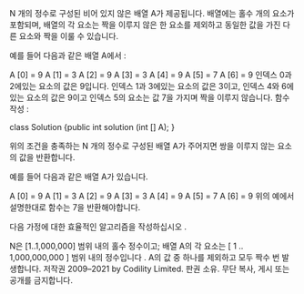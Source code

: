 N 개의 정수로 구성된 비어 있지 않은 배열 A가 제공됩니다. 배열에는 홀수 개의 요소가 포함되며, 배열의 각 요소는 짝을 이루지 않은 한 요소를 제외하고 동일한 값을 가진 다른 요소와 짝을 이룰 수 있습니다.

예를 들어 다음과 같은 배열 A에서 :

  A [0] = 9 A [1] = 3 A [2] = 9 
  A [3] = 3 A [4] = 9 A [5] = 7 
  A [6] = 9
인덱스 0과 2에있는 요소의 값은 9입니다.
인덱스 1과 3에있는 요소의 값은 3이고,
인덱스 4와 6에있는 요소의 값은 9이고
인덱스 5의 요소는 값 7을 가지며 짝을 이루지 않습니다.
함수 작성 :

class Solution {public int solution (int [] A); }

위의 조건을 충족하는 N 개의 정수로 구성된 배열 A가 주어지면 쌍을 이루지 않는 요소의 값을 반환합니다.

예를 들어 다음과 같은 배열 A가 있습니다.

  A [0] = 9 A [1] = 3 A [2] = 9 
  A [3] = 3 A [4] = 9 A [5] = 7 
  A [6] = 9
위의 예에서 설명한대로 함수는 7을 반환해야합니다.

다음 가정에 대한 효율적인 알고리즘을 작성하십시오 .

N은 [1..1,000,000] 범위 내의 홀수 정수이고;
배열 A의 각 요소는 [ 1 .. 1,000,000,000 ] 범위 내의 정수입니다 .
A의 값 중 하나를 제외하고 모두 짝수 번 발생합니다.
저작권 2009–2021 by Codility Limited. 판권 소유. 무단 복사, 게시 또는 공개를 금지합니다.